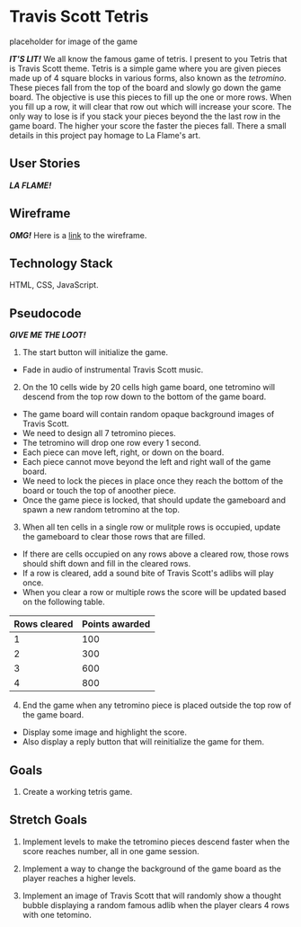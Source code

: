 # Travis Scott Tetris

placeholder for image of the game

**_IT'S LIT!_** We all know the famous game of tetris. I present to you Tetris that is Travis Scott theme. Tetris is a simple game where you are given pieces made up of 4 square blocks in various forms, also known as the *tetromino*. These pieces fall from the top of the board and slowly go down the game board. The objective is use this pieces to fill up the one or more rows. When you fill up a row, it will clear that row out which will increase your score. The only way to lose is if you stack your pieces beyond the the last row in the game board. The higher your score the faster the pieces fall. There a small details in this project pay homage to La Flame's art.

## User Stories
**_LA FLAME!_** 

## Wireframe

**_OMG!_** Here is a [link](https://wireframe.cc/1BtFCc) to the wireframe.

## Technology Stack

HTML, CSS, JavaScript.

## Pseudocode

**_GIVE ME THE LOOT!_**

1. The start button will initialize the game.
- Fade in audio of instrumental Travis Scott music.
2. On the 10 cells wide by 20 cells high game board, one tetromino will descend from the top row down to the bottom of the game board.
- The game board will contain random opaque background images of Travis Scott.
- We need to design all 7 tetromino pieces.
- The tetromino will drop one row every 1 second.
- Each piece can move left, right, or down on the board.
- Each piece cannot move beyond the left and right wall of the game board.
- We need to lock the pieces in place once they reach the bottom of the board or touch the top of anoother piece. 
- Once the game piece is locked, that should update the gameboard and spawn a new random tetromino at the top. 
3. When all ten cells in a single row or mulitple rows is occupied, update the gameboard to clear those rows that are filled.
- If there are cells occupied on any rows above a cleared row, those rows should shift down and fill in the cleared rows.
- If a row is cleared, add a sound bite of Travis Scott's adlibs will play once.
- When you clear a row or multiple rows the score will be updated based on the following table.

Rows cleared | Points awarded
--- | ---
1 | 100
2 | 300
3 | 600
4 | 800

4. End the game when any tetromino piece is placed outside the top row of the game board.
- Display some image and highlight the score.
- Also display a reply button that will reinitialize the game for them.

## Goals

1. Create a working tetris game.

## Stretch Goals

1. Implement levels to make the tetromino pieces descend faster when the score reaches number, all in one game session.

2. Implement a way to change the background of the game board as the player reaches a higher levels.

3. Implement an image of Travis Scott that will randomly show a thought bubble displaying a random famous adlib when the player clears 4 rows with one tetomino.

